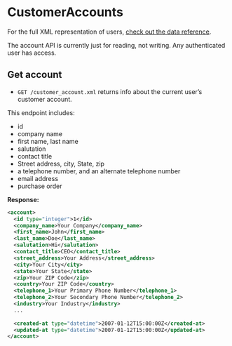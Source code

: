 CustomerAccounts
================

For the full XML representation of users, [check out the data reference](https://github.com/firstmoversadvantage/api.movingleads.com/blob/master/sections/data_reference.md#customer_account).

The account API is currently just for reading, not writing. Any authenticated user has access.

<!-- 
      customer_accounts GET    /customer_accounts(.:format)           customer_accounts#index
                        POST   /customer_accounts(.:format)           customer_accounts#create
   new_customer_account GET    /customer_accounts/new(.:format)       customer_accounts#new
  edit_customer_account GET    /customer_accounts/:id/edit(.:format)  customer_accounts#edit
       customer_account GET    /customer_accounts/:id(.:format)       customer_accounts#show
                        PUT    /customer_accounts/:id(.:format)       customer_accounts#update
                        DELETE /customer_accounts/:id(.:format)       customer_accounts#destroy
 -->


Get account
-----------

* `GET /customer_account.xml` returns info about the current user’s customer account.

This endpoint includes:

* id
* company name
* first name, last name
* salutation
* contact title
* Street address, city, State, zip
* a telephone number, and an alternate telephone number
* email address
* purchase order


**Response:**

``` xml
<account>
  <id type="integer">1</id>
  <company_name>Your Company</company_name>
  <first_name>John</first_name>
  <last_name>Doe</last_name>
  <salutation>Hi</salutation>
  <contact_title>CEO</contact_title>
  <street_address>Your Address</street_address>
  <city>Your City</city>
  <state>Your State</state>
  <zip>Your ZIP Code</zip>
  <country>Your ZIP Code</country>
  <telephone_1>Your Primary Phone Number</telephone_1>
  <telephone_2>Your Secondary Phone Number</telephone_2>
  <industry>Your Industry</industry>
  ...
  
  <created-at type="datetime">2007-01-12T15:00:00Z</created-at>
  <updated-at type="datetime">2007-01-12T15:00:00Z</updated-at>
</account>
```